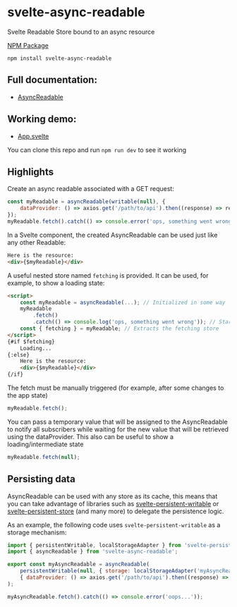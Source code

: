 # svelte-async-readable

Svelte Readable Store bound to an async resource


[NPM Package](https://www.npmjs.com/package/svelte-async-readable)

`npm install svelte-async-readable`

## Full documentation:
* [AsyncReadable](https://github.com/cdellacqua/svelte-async-readable/blob/master/docs/classes/asyncreadable.md)

## Working demo:
* [App.svelte](https://github.com/cdellacqua/svelte-async-readable/blob/master/src/App.svelte)

You can clone this repo and run `npm run dev` to see it working

## Highlights

Create an async readable associated with a GET request:
```js
const myReadable = asyncReadable(writable(null), {
	dataProvider: () => axios.get('/path/to/api').then((response) => response.data),
});
myReadable.fetch().catch(() => console.error('ops, something went wrong'));
```
In a Svelte component, the created AsyncReadable can be used just like any other Readable:

```html
Here is the resource:
<div>{$myReadable}</div>
```

A useful nested store named `fetching` is provided. It can be used, for example, to show a loading state:
```html
<script>
	const myReadable = asyncReadable(...); // Initialized in some way
	myReadable
		.fetch()
		.catch(() => console.log('ops, something went wrong')); // Start fetching asynchronously (don't forget, Promises always come with a catch!)
	const { fetching } = myReadable; // Extracts the fetching store
</script>
{#if $fetching}
	Loading...
{:else}
	Here is the resource:
	<div>{$myReadable}</div>
{/if}

```

The fetch must be manually triggered (for example, after some changes to the app state)
```js
myReadable.fetch();
```
You can pass a temporary value that will be assigned to the AsyncReadable to notify all subscribers while waiting for the new value that will be retrieved using the dataProvider. This also can be useful to show a loading/intermediate state
```js
myReadable.fetch(null);
```

## Persisting data

AsyncReadable can be used with any store as its cache, this means that you can take advantage of libraries such as [svelte-persistent-writable](https://www.npmjs.com/package/svelte-persistent-writable) or
[svelte-persistent-store](https://www.npmjs.com/package/svelte-persistent-store) (and many more) to delegate the persistence logic.

As an example, the following code uses `svelte-persistent-writable` as a storage mechanism:
```js
import { persistentWritable, localStorageAdapter } from 'svelte-persistent-writable';
import { asyncReadable } from 'svelte-async-readable';

export const myAsyncReadable = asyncReadable(
	persistentWritable(null, { storage: localStorageAdapter('myAsyncReadable') }),
	{ dataProvider: () => axios.get('/path/to/api').then((response) => response.data) }
);

myAsyncReadable.fetch().catch(() => console.error('oops...'));
```